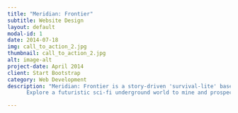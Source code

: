 ```yaml
---
title: "Meridian: Frontier"
subtitle: Website Design
layout: default
modal-id: 1
date: 2014-07-18
img: call_to_action_2.jpg
thumbnail: call_to_action_2.jpg
alt: image-alt
project-date: April 2014
client: Start Bootstrap
category: Web Development
description: "Meridian: Frontier is a story-driven 'survival-lite' base-building adventure game with a unique low-poly ¾ view style and deep, systemic gameplay. <br> <br>
	  Explore a futuristic sci-fi underground world to mine and prospect for the valuable resources you need to build up your mining colony.<br> <br>Explore the world and features of the game on the Steam page, via the widget below!"

---
```

